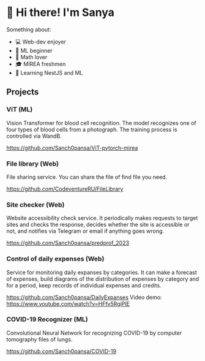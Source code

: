 # 👋 Hi there! I'm Sanya

Something about:
- 💻 Web-dev enjoyer
- 🤖 ML beginner
- 🔢 Math lover
- 🎓 MIREA freshmen
- 🌱 Learning NestJS and ML

## Projects
### ViT (ML)
Vision Transformer for blood cell recognition. The model recognizes one of four types of blood cells from a photograph. The training process is controlled via WandB.

https://github.com/Sanch0pansa/ViT-pytorch-mirea

### File library (Web)
File sharing service. You can share the file of find file you need.

https://github.com/CodeventureRU/FileLibrary

### Site checker (Web)
Website accessibility check service. It periodically makes requests to target sites and checks the response, decides whether the site is accessible or not, and notifies via Telegram or email if anything goes wrong.

https://github.com/Sanch0pansa/predprof_2023

### Control of daily expenses (Web)
Service for monitoring daily expanses by categories. It can make a forecast of expenses, build diagrams of the distribution of expenses by category and for a period, keep records of individual expenses and credits.

https://github.com/Sanch0pansa/DailyExpanses
Video demo: https://www.youtube.com/watch?v=HFfv5RgiPIE

### COVID-19 Recognizer (ML)
Convolutional Neural Network for recognizing COVID-19 by computer tomography files of lungs.

https://github.com/Sanch0pansa/COVID-19
